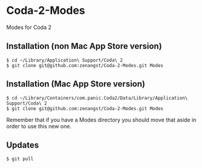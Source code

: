 Coda-2-Modes
============

Modes for Coda 2

## Installation (non Mac App Store version)

    $ cd ~/Library/Application\ Support/Coda\ 2
    $ git clone git@github.com:zenangst/Coda-2-Modes.git Modes
    
## Installation (Mac App Store version)

    $ cd ~/Library/Containers/com.panic.Coda2/Data/Library/Application\ Support/Coda\ 2
    $ git clone git@github.com:zenangst/Coda-2-Modes.git Modes
    
Remember that if you have a Modes directory you should move that aside in order to use
this new one.

## Updates

    $ git pull
